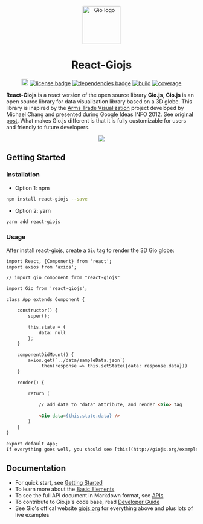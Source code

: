 
<p align="center"><a href="https://giojs.org" target="_blank"><img width="100" src="https://rawgit.com/syt123450/Gio.js/master/assets/readme/logo.png" alt="Gio logo"></a></p>

<h1 align="center">React-Giojs</h1>

<p align="center">
  <a href="https://www.npmjs.com/package/giojs"><img src="https://img.shields.io/npm/v/giojs.svg" alt="npm version" height="18"></a>
  <a href="https://github.com/syt123450/Gio.js/blob/master/LICENSE"><img src="https://img.shields.io/badge/license-Apache--2.0-green.svg" alt="license badge"></a>
  <a href="https://github.com/mrdoob/three.js/"><img src="https://img.shields.io/badge/dependencies-Three.js-brightgreen.svg" alt="dependencies badge"></a>
  <a href="https://travis-ci.org/syt123450/Gio.js"><img src="https://travis-ci.org/syt123450/Gio.js.svg" alt="build"></a>
  <a href="https://coveralls.io/github/syt123450/Gio.js?branch=master"><img src="https://coveralls.io/repos/github/syt123450/Gio.js/badge.svg" alt="coverage"></a>
</p>

**React-Giojs** is a react version of the open source library **Gio.js**, **Gio.js** is an open source library for data visualization library based on a 3D globe. This library is inspired by the [Arms Trade Visualization](http://armsglobe.chromeexperiments.com/) project developed by Michael Chang and presented during Google Ideas INFO 2012. See [original post](http://mflux.tumblr.com/post/28367579774/armstradeviz). What makes Gio.js different is that it is fully customizable for users and friendly to future developers.



<!-- [START screenshot] -->
<p align="center">
  <a href=""><img src="https://rawgit.com/syt123450/Gio.js/master/assets/readme/Gio.png"/></a>
</p>
<!-- [END screenshot] -->

<!-- [START getstarted] -->
## Getting Started

### Installation

- Option 1: npm
```bash
npm install react-giojs --save
```
- Option 2: yarn
```bash
yarn add react-giojs
```
### Usage

After install react-giojs, create a `Gio` tag to render the 3D Gio globe:

```html
import React, {Component} from 'react';
import axios from 'axios';

// import gio component from "react-giojs"

import Gio from 'react-giojs';

class App extends Component {

    constructor() {
        super();

        this.state = {
            data: null
        };
    }

    componentDidMount() {
        axios.get(`../data/sampleData.json`)
            .then(response => this.setState({data: response.data}))
    }

    render() {

        return (
        
            // add data to "data" attribute, and render <Gio> tag
        
            <Gio data={this.state.data} />
        )
    }
}

export default App;
If everything goes well, you should see [this](http://giojs.org/examples/00_hello_world(simplest).html).
```

<!-- [END getstarted] -->

<!-- [START documentation] -->
## Documentation
- For quick start, see [Getting Started](https://github.com/syt123450/Gio.js/blob/master/docs/Getting%20Started.md)
- To learn more about the [Basic Elements](https://github.com/syt123450/Gio.js/blob/master/docs/Basic%20Elements.md)
- To see the full API document in Markdown format, see [APIs](https://github.com/syt123450/Gio.js/blob/master/docs/APIs.md)
- To contribute to Gio.js's code base, read [Developer Guide](https://github.com/syt123450/Gio.js/blob/master/docs/Developer%20Guide.md)
- See Gio's offical website [giojs.org](http://giojs.org) for everything above and plus lots of live examples
<!-- [END documentation] -->


[screenshot-url]: http://via.placeholder.com/400x300
[npm-badge]: https://img.shields.io/badge/npm-v0.0.5-orange.svg
[npm-badge-url]: https://www.npmjs.com/package/giojs
[license-badge]: https://img.shields.io/badge/license-MIT-brightgreen.svg
[license-badge-url]: https://github.com/syt123450/Gio.js/blob/master/LICENSE
[dependencies-badge]: https://img.shields.io/badge/dependencies-Three.js-brightgreen.svg
[dependencies-badge-url]: https://github.com/mrdoob/three.js/
